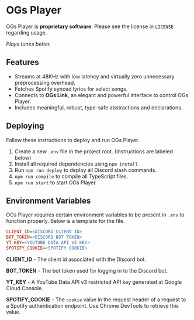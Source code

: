 # OGs Player

OGs Player is **proprietary software**. Please see the license in `LICENSE` regarding usage.

_Plays tunes better._

## Features

- Streams at 48KHz with low latency and virtually zero unnecessary preprocessing overhead.
- Fetches Spotify synced lyrics for select songs.
- Connects to **OGs Link**, an elegant and powerful interface to control OGs Player.
- Includes meaningful, robust, type-safe abstractions and declarations.

## Deploying

Follow these instructions to deploy and run OGs Player.

1. Create a new `.env` file in the project root. (Instructions are labeled below)
2. Install all required dependencies using `npm install` .
3. Run `npm run deploy` to deploy all Discord slash commands.
4. `npm run compile` to compile all TypeScript files.
5. `npm run start` to start OGs Player.

## Environment Variables

OGs Player requires certain environment variables to be present in `.env` to function properly. Below is a template for the file.

```ini
CLIENT_ID=<DISCORD CLIENT ID>
BOT_TOKEN=<DISCORD BOT TOKEN>
YT_KEY=<YOUTUBE DATA API V3 KEY>
SPOTIFY_COOKIE=<SPOTIFY COOKIE>
```

**CLIENT_ID** - The client id associated with the Discord bot.

**BOT_TOKEN** - The bot token used for logging in to the Discord bot.

**YT_KEY** - A YouTube Data API v3 restricted API key generated at Google Cloud Console.

**SPOTIFY_COOKIE** - The `cookie` value in the request header of a request to a Spotify authentication endpoint. Use Chrome DevTools to retrieve this value.
